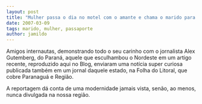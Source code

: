 ```yaml
---
layout: post
title: "Mulher passa o dia no motel com o amante e chama o marido para pagar a conta"
date: 2007-03-09
tags: marido, mulher, passaporte
author: jamildo
---
```

Amigos internautas, demonstrando todo o seu carinho com o jornalista Alex Gutemberg, do Paran&aacute;, aquele que esculhambou o Nordeste em um artigo recente, reproduzido aqui no Blog, enviaram uma not&iacute;cia super curiosa publicada tamb&eacute;m em um jornal daquele estado, na Folha do Litoral, que cobre Paranagu&aacute; e Regi&atilde;o.

A reportagem d&aacute; conta de uma modernidade jamais vista, sen&atilde;o, ao menos, nunca divulgada na nossa regi&atilde;o.